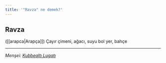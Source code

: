 ```yaml
---
title: '"Ravza" ne demek?'
---
```


## Ravza
([[arapca|Arapça]]) Çayır çimeni, ağacı, suyu bol yer, bahçe

---
*Menşei: [Kubbealtı Lugatı](https://lugatim.com/s/ravza)*